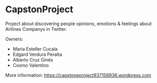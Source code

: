 # CapstonProject
Project about discovering people opinions, emotions & feelings about Airlines Companys in Twitter.


Owners:

- Maria Esteller Cucala
- Edgard Verdura Peralta
- Alberto Cruz Ginés
- Cosmo Valentino


More information: https://capstoneproject937156936.wordpress.com

